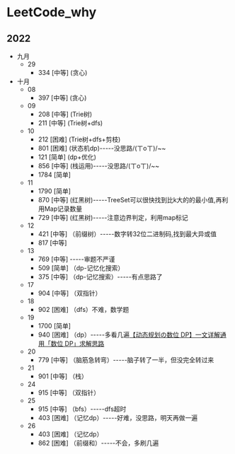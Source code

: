 # LeetCode_why

## 2022

- 九月
    - 29
        - 334 [中等] (贪心)
- 十月
    - 08
        - 397 [中等] (贪心)
    - 09
        - 208 [中等] (Trie树)
        - 211 [中等] (Trie树+dfs)
    - 10
        - 212 [困难] (Trie树+dfs+剪枝)
        - 801 [困难] (状态机dp)-----没思路/(ㄒoㄒ)/~~
        - 121 [简单] (dp+优化)
        - 856 [中等] (栈运用)-----没思路/(ㄒoㄒ)/~~
        - 1784 [简单]
    - 11
        - 1790 [简单]
        - 870 [中等] (红黑树)-----TreeSet可以很快找到比k大的的最小值,再利用Map记录数量
        - 729 [中等] (红黑树)-----注意边界判定，利用map标记
    - 12
        - 421 [中等] （前缀树）-----数字转32位二进制码,找到最大异或值
        - 817 [中等]
    - 13
        - 769 [中等] -----审题不严谨
        - 509 [简单] （dp-记忆化搜索）
        - 375 [中等] （dp-记忆搜索）-----有点思路了
    - 17
        - 904 [中等] （双指针）
    - 18
        - 902 [困难] （dfs）不难，数学题
    - 19
        - 1700 [简单]
        - 940 [困难]
          （dp）-----多看几遍[【动态规划の数位 DP】一文详解通用「数位 DP」求解思路](https://mp.weixin.qq.com/s?__biz=MzU4NDE3MTEyMA==&mid=2247490779&idx=1&sn=9a07bef5a856ca34f5c18a4541a50e9c)
    - 20
        - 779 [中等] （脑筋急转弯）-----脑子转了一半，但没完全转过来
    - 21
        - 901 [中等] （栈）
    - 24
        - 915 [中等] （双指针）
    - 25
        - 915 [中等] （bfs）-----dfs超时
        - 403 [困难] （记忆dp）-----好难，没思路，明天再做一遍
    - 26
        - 403 [困难] （记忆dp）
        - 862 [困难] （前缀和）-----不会，多刷几遍